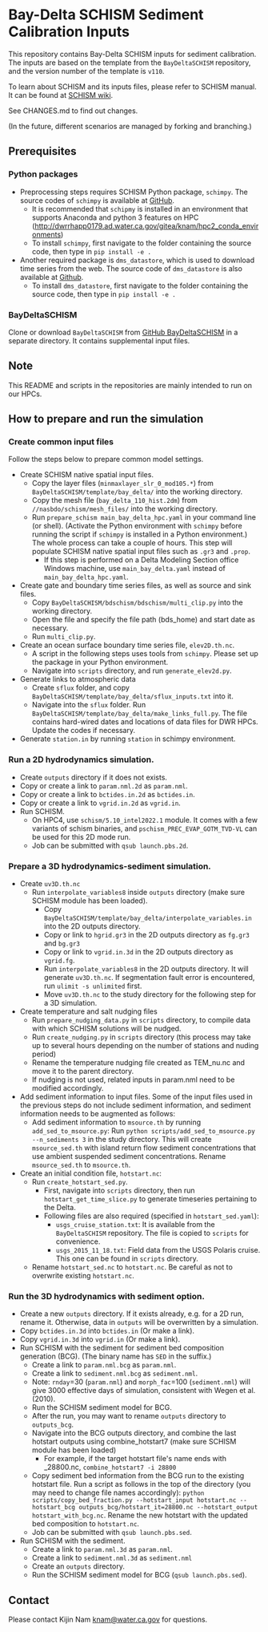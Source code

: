 # Bay-Delta SCHISM Sediment Calibration Inputs

This repository contains Bay-Delta SCHISM inputs for sediment calibration. The inputs are based on the template from the `BayDeltaSCHISM` repository, and the version number of the template is `v110`.

To learn about SCHISM and its inputs files, please refer to SCHISM manual. It can be found at [SCHISM wiki](http://ccrm.vims.edu/schismweb/schism_manual.html).

See CHANGES.md to find out changes.

(In the future, different scenarios are managed by forking and branching.)

## Prerequisites
### Python packages
- Preprocessing steps requires SCHISM Python package, `schimpy`. The source codes of `schimpy` is available at [GitHub](https://github.com/CADWRDeltaModeling/schimpy/).
  - It is recommended that `schipmy` is installed in an environment that supports Anaconda and python 3 features on HPC (http://dwrrhapp0179.ad.water.ca.gov/gitea/knam/hpc2_conda_environments)
  - To install `schimpy`, first navigate to the folder containing the source code, then type in
  ``
  pip install -e .
  ``
- Another required package is `dms_datastore`, which is used to download time series from the web. The source code of `dms_datastore` is also available at [Github](https://github.com/CADWRDeltaModeling/dms_datastore).
  - To install `dms_datastore`, first navigate to the folder containing the source code, then type in
  ``
  pip install -e .
  ``

### BayDeltaSCHISM
Clone or download `BayDeltaSCHISM` from [GitHub BayDeltaSCHISM](https://github.com/CADWRDeltaModeling/BayDeltaSCHISM) in a separate directory. It contains supplemental input files.

## Note
This README and scripts in the repositories are mainly intended to run on our HPCs.

## How to prepare and run the simulation

### Create common input files
Follow the steps below to prepare common model settings.

  - Create SCHISM native spatial input files.
    - Copy the layer files (`minmaxlayer_slr_0_mod105.*`) from `BayDeltaSCHISM/template/bay_delta/` into the working directory.
    - Copy the mesh file (`bay_delta_110_hist.2dm`) from `//nasbdo/schism/mesh_files/` into the working directory.    
    - Run `prepare_schism main_bay_delta_hpc.yaml` in your command line (or shell). (Activate the Python environment with `schimpy` before running the script if `schimpy` is installed in a Python environment.) The whole process can take a couple of hours. This step will populate SCHISM native spatial input files such as `.gr3` and `.prop`.
      * If this step is performed on a Delta Modeling Section office Windows machine, use `main_bay_delta.yaml` instead of `main_bay_delta_hpc.yaml`.
  - Create gate and boundary time series files, as well as source and sink files.
    - Copy `BayDeltaSCHISM/bdschism/bdschism/multi_clip.py` into the working directory.
    - Open the file and specify the file path (bds_home) and start date as necessary.
    - Run `multi_clip.py`.
  - Create an ocean surface boundary time series file, `elev2D.th.nc`.
    - A script in the following steps uses tools from `schimpy`. Please set up the package in your Python environment.
    - Navigate into `scripts` directory, and run `generate_elev2d.py`.
  - Generate links to atmospheric data
    - Create `sflux` folder, and copy `BayDeltaSCHISM/template/bay_delta/sflux_inputs.txt` into it.
    - Navigate into the `sflux` folder. Run `BayDeltaSCHISM/template/bay_delta/make_links_full.py`. The file contains hard-wired dates and locations of data files for DWR HPCs. Update the codes if necessary.
  - Generate `station.in` by running `station` in schimpy environment.

### Run a 2D hydrodynamics simulation.
  - Create `outputs` directory if it does not exists.
  - Copy or create a link to `param.nml.2d` as `param.nml`.
  - Copy or create a link to `bctides.in.2d` as `bctides.in`.
  - Copy or create a link to `vgrid.in.2d` as `vgrid.in`.
  - Run SCHISM.
    - On HPC4, use `schism/5.10_intel2022.1` module. It comes with a few variants of schism binaries, and `pschism_PREC_EVAP_GOTM_TVD-VL` can be used for this 2D mode run.
    - Job can be submitted with `qsub launch.pbs.2d`.

### Prepare a 3D hydrodynamics-sediment simulation.
  - Create `uv3D.th.nc`
    - Run `interpolate_variables8` inside `outputs` directory (make sure SCHISM module has been loaded).
      - Copy `BayDeltaSCHISM/template/bay_delta/interpolate_variables.in` into the 2D outputs directory.
      - Copy or link to `hgrid.gr3` in the 2D outputs directory as  `fg.gr3` and `bg.gr3`
      - Copy or link to `vgrid.in.3d` in the 2D outputs directory as `vgrid.fg`.
      - Run `interpolate_variables8` in the 2D outputs directory. It will generate `uv3D.th.nc`. If segmentation fault error is encountered, run `ulimit -s unlimited` first.
      - Move `uv3D.th.nc` to the study directory for the following step for a 3D simulation.
  - Create temperature and salt nudging files
    - Run `prepare_nudging_data.py` in `scripts` directory, to compile data with which SCHISM solutions will be nudged.
    - Run `create_nudging.py` in `scripts` directory (this process may take up to several hours depending on the number of stations and nuding period)
    - Rename the temperature nudging file created as TEM_nu.nc and move it to the parent directory.
    * If nudging is not used, related inputs in param.nml need to be modified accordingly.
  - Add sediment information to input files. Some of the input files used in the previous steps do not include sediment information, and sediment information needs to be augmented as follows:
    * Add sediment information to `msource.th` by running `add_sed_to_msource.py`: Run `python scripts/add_sed_to_msource.py --n_sediments 3` in the study directory. This will create `msource_sed.th` with island return flow sediment concentrations that use ambient suspended sediment concentrations. Rename `msource_sed.th` to `msource.th`.
  - Create an initial condition file, `hotstart.nc`:
    - Run `create_hotstart_sed.py`.
      - First, navigate into `scripts` directory, then run `hotstart_get_time_slice.py` to generate timeseries pertaining to the Delta.
      - Following files are also required (specified in `hotstart_sed.yaml`):
        - `usgs_cruise_station.txt`: It is available from the `BayDeltaSCHISM` repository. The file is copied to `scripts` for convenience.
        - `usgs_2015_11_18.txt`: Field data from the USGS Polaris cruise. This one can be found in `scripts` directory.
    - Rename `hotstart_sed.nc` to `hotstart.nc`. Be careful as not to overwrite existing `hotstart.nc`.

### Run the 3D hydrodynamics with sediment option.
  - Create a new `outputs` directory. If it exists already, e.g. for a 2D run, rename it. Otherwise, data in `outputs` will be overwritten by a simulation.
  - Copy `bctides.in.3d` into `bctides.in` (Or make a link).
  - Copy `vgrid.in.3d` into `vgrid.in` (Or make a link).
  - Run SCHISM with the sediment for sediment bed composition generation (BCG). (The binary name has `SED` in the suffix.)
    - Create a link to `param.nml.bcg` as `param.nml`.
    - Create a link to `sediment.nml.bcg` as `sediment.nml`.
    - Note: `rnday`=30 (`param.nml`) and `morph_fac`=100 (`sediment.nml`) will give 3000 effective days of simulation, consistent with Wegen et al. (2010).
    - Run the SCHISM sediment model for BCG.
    - After the run, you may want to rename `outputs` directory to `outputs_bcg`.
    - Navigate into the BCG outputs directory, and combine the last hotstart outputs using combine_hotstart7 (make sure SCHISM module has been loaded)
      - For example, if the target hotstart file's name ends with _28800.nc, `combine_hotstart7 -i 28800`
    - Copy sediment bed information from the BCG run to the existing hotstart file. Run a script as follows in the top of the directory (you may need to change file names accordingly): `python scripts/copy_bed_fraction.py --hotstart_input hotstart.nc --hotstart_bcg outputs_bcg/hotstart_it=28800.nc --hotstart_output hotstart_with_bcg.nc`. Rename the new hotstart with the updated bed composition to `hotstart.nc`.
    - Job can be submitted with `qsub launch.pbs.sed`.
  - Run SCHISM with the sediment.
    - Create a link to `param.nml.3d` as `param.nml`.
    - Create a link to `sediment.nml.3d` as `sediment.nml`
    - Create an `outputs` directory.
    - Run the SCHISM sediment model for BCG (`qsub launch.pbs.sed`).

## Contact
Please contact Kijin Nam <knam@water.ca.gov> for questions.

